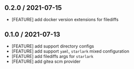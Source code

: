 ## 0.2.0 / 2021-07-15

* [FEATURE] add docker version extensions for filediffs

## 0.1.0 / 2021-07-13

* [FEATURE] add support directory configs
* [FEATURE] add support `yaml`, `starlark` mixed configuration
* [FEATURE] add filediffs args for `starlark`
* [FEATURE] add gitea scm provider
